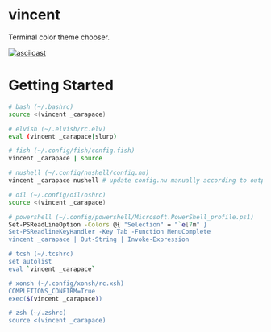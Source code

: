 # vincent

Terminal color theme chooser.

[![asciicast](https://asciinema.org/a/580784.svg)](https://asciinema.org/a/580784)


# Getting Started

```sh
# bash (~/.bashrc)
source <(vincent _carapace)

# elvish (~/.elvish/rc.elv)
eval (vincent _carapace|slurp)

# fish (~/.config/fish/config.fish)
vincent _carapace | source

# nushell (~/.config/nushell/config.nu)
vincent _carapace nushell # update config.nu manually according to output

# oil (~/.config/oil/oshrc)
source <(vincent _carapace)

# powershell (~/.config/powershell/Microsoft.PowerShell_profile.ps1)
Set-PSReadLineOption -Colors @{ "Selection" = "`e[7m" }
Set-PSReadlineKeyHandler -Key Tab -Function MenuComplete
vincent _carapace | Out-String | Invoke-Expression

# tcsh (~/.tcshrc)
set autolist
eval `vincent _carapace`

# xonsh (~/.config/xonsh/rc.xsh)
COMPLETIONS_CONFIRM=True
exec($(vincent _carapace))

# zsh (~/.zshrc)
source <(vincent _carapace)
```
